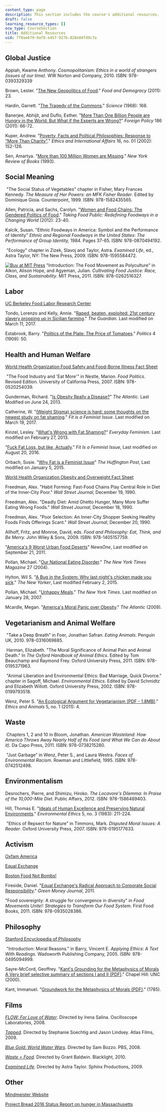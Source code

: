 ```yaml
---
content_type: page
description: This section includes the course's additional resources.
draft: false
learning_resource_types: []
ocw_type: CourseSection
title: Additional Resources
uid: 7f8ae679-9af8-e457-927b-828e84fd9c7a
---
```

## Global Justice

Appiah, Kwame Anthony. *Cosmopolitanism: Ethics in a world of strangers (issues of our time)*. WW Norton and Company, 2010. ISBN: 978-0393329339

Brown, Lester. "[The New Geopolitics of Food](http://foreignpolicy.com/2011/04/25/the-new-geopolitics-of-food/)." *Food and Demogracy* (2011): 23.

Hardin, Garrett. "[The Tragedy of the Commons](https://www.sciencemag.org/site/feature/misc/webfeat/sotp/pdfs/162-3859-1243.pdf)." *Science* (1968): 168.

Banerjee, Abhijit, and Duflo, Esther. "[More Than One Billion People are Hungry in the World: But What if the Experts are Wrong?](http://foreignpolicy.com/2011/04/25/more-than-1-billion-people-are-hungry-in-the-world/)" *Foreign Policy* 186 (2011): 66-72.

Kuper, Andrew. "[Poverty, Facts and Political Philosophies: Response to "More Than Charity"](https://philpapers.org/rec/KUPMTC)." *Ethics and International Affairs* 16, no. 01 (2002): 152-126.

Sen, Amartya. "[More than 100 Million Women are Missing](http://www.nybooks.com/articles/1990/12/20/more-than-100-million-women-are-missing/)." *New York Review of Books* (1993).

## Social Meaning

 "The Social Status of Vegetables" chapter in Fisher, Mary Frances Kennedy. *The Measure of Her Powers: an MFK Fisher Reader*. Edited by Dominique Gioia. Counterpoint, 1999. ISBN: 978-1582435565.

Allen, Patricia, and Sachs, Carolyn. "[Women and Food Chains: The Gendered Politics of Food](https://pdfs.semanticscholar.org/ce5a/5b23e988acdb92655aa0fac0ca358133f9d9.pdf?_ga=2.97473116.2138474745.1564414830-672817412.1563980296)." *Taking Food Public: Redefining Foodways in a Changing World* (2012): 23-40.

Kalcik, Susan. "Ethnic Foodways in America: Symbol and the Performance of Identity" *Ethnic and Regional Foodways in the United States: The Performance of Group Identity,* 1984. Pages 37-65. ISBN: 978-0870494192.

 "Ecology" chapter in Zizek, Slavoj and Taylor, Astra. *Examined Life*, ed., Astra Taylor, NY: The New Press, 2009. ISBN: 978-1595584472. 

[![Buy at MIT Press](/images/mp_logo.gif)](https://mitpress.mit.edu/books/cultivating-food-justice) "Introduction: The Food Movement as Polyculture" in Alkon, Alison Hope, and Agyeman, Julian. *Cultivating Food Justice: Race, Class, and Sustainability*. MIT Press, 2011. ISBN: 978-0262516327.

## Labor

[UC Berkeley Food Labor Research Center](https://gspp.berkeley.edu/centers/food-labor-research-center)

Tondo, Lorenzo and Kelly, Annie. "[Raped, beaten, exploited: 21st century slavery propping up in Sicilian farming](https://www.theguardian.com/global-development/2017/mar/12/slavery-sicily-farming-raped-beaten-exploited-romanian-women)." *The Guardian*. Last modified on March 11, 2017.

Estabrook, Barry. "[Politics of the Plate: The Price of Tomatoes](http://politicsoftheplate.com/wp-content/uploads/2009/11/tomatoes.pdf)." *Politics* 4 (1909): 50.

## Health and Human Welfare

[World Health Organization Food Safety and Food-Borne Illness Fact Sheet](http://www.who.int/mediacentre/factsheets/fs399/en/)

 "The Food Industry and 'Eat More'" in Nestle, Marion. *Food Politics*. Revised Edition. University of California Press, 2007. ISBN: 978-0520254039.

Gunderman, Richard. "[Is Obesity Really a Disease?](https://www.theatlantic.com/health/archive/2013/06/is-obesity-really-a-disease/277148/)" *The Atlantic*. Last Modified on June 24, 2013.

Catherine, W. "[(Weight Stigma) science is hard: some thoughts on the newest study on fat shaming](https://fitisafeministissue.com/2017/03/19/weight-stigma-science-is-hard-some-thoughts-on-the-newest-study-on-fat-shaming/)." *Fit is a Feminist Issue*. Last modified on March 19, 2017.

Kinzel, Lesley. "[What's Wrong with Fat Shaming?](http://everydayfeminism.com/2013/02/whats-wrong-with-fat-shaming/)" *Everyday Feminism.* Last modified on February 27, 2013.

"[Fuck Fat Loss, but like, Actually](https://fitisafeministissue.com/2016/08/20/fuck-fat-loss-but-like-actually/)." *Fit Is a Feminist Issue*, Last modified on August 20, 2016.

Orbach, Susie. "[Why Fat is a Feminist Issue](http://www.huffingtonpost.com/2015/01/05/fat-feminist-issue_n_6414192.html)" *The Huffington Post*, Last modified on January 5, 2015.

[World Health Organization Obesity and Overweight Fact Sheet](http://www.who.int/mediacentre/factsheets/fs311/en/)

Freedman, Alex. "Habit Forming: Fast-Food Chains Play Central Role in Diet of the Inner-City Poor." *Wall Street Journal*, December 19, 1990. 

Freedman, Alex. "Deadly Diet: Amid Ghetto Hunger, Many More Suffer Eating Wrong Foods." *Wall Street Journal*, December 18, 1990.

Freedman, Alex. "Poor Selection: An Inner-City Shopper Seeking Healthy Foods Finds Offerings Scant." *Wall Street Journal*, December 20, 1990.

Allhoff, Fritz, and Monroe, David, eds. *Food and Philosophy: Eat, Think, and Be Merry.* John Wiley & Sons, 2009. ISBN: 978-1405157759.

"[America's 9 Worst Urban Food Deserts](https://newsone.com/1540235/americas-worst-9-urban-food-deserts/)" *NewsOne*, Last modified on September 21, 2011.

Pollan, Michael. "[Our National Eating Disorder](http://michaelpollan.com/articles-archive/our-national-eating-disorder/)." *The New York Times Magazine* 27 (2004).

Hylton, Wil S. "[A Bug in the System: Why last night's chicken made you sick](http://www.newyorker.com/magazine/2015/02/02/bug-system)." *The New Yorker*, Last modified February 2, 2015.

Pollan, Michael. "[Unhappy Meals](http://www.nytimes.com/2007/01/28/magazine/28nutritionism.t.html)." *The New York Times*. Last modified on January 28, 2007.

Mcardle, Megan. "[America's Moral Panic over Obesity](https://www.theatlantic.com/business/archive/2009/07/americas-moral-panic-over-obesity/22397/)." *The Atlantic* (2009).

## Vegetarianism and Animal Welfare

 "Take a Deep Breath" in Foer, Jonathan Safran. *Eating Animals*. Penguin UK, 2010. 978-0316069885.

 Harman, Elizabeth. "The Moral Significance of Animal Pain and Animal Death." In *The Oxford Handbook of Animal Ethics*. Edited by Tom Beauchamp and Raymond Frey. Oxford University Press, 2011. ISBN: 978-0195371963.

 "Animal Liberation and Environmental Ethics: Bad Marriage, Quick Divorce." chapter in Sagoff, Michael. *Environmental Ethics*. Edited by David Schmidtz and Elizabeth Willott. Oxford University Press, 2002. ISBN: 978-0199793518.

Wenz, Peter S. "[An Ecological Argument for Vegetarianism (PDF - 1.8MB)](http://digitalcommons.calpoly.edu/cgi/viewcontent.cgi?article=1207&context=ethicsandanimals)." *Ethics and Animals* 5, no. 1 (2011): 4.

## Waste

 Chapters 1, 2 and 10 in Bloom, Jonathan. *American Wasteland: How America Throws Away Nearly Half of Its Food (and What We Can do About it)*. Da Capo Press, 2011. ISBN: 978-0738215280.

 "Just Garbage" in Wenz, Peter S., and Laura Westra. *Faces of Environmental Racism.* Rowman and Littlefield, 1995. ISBN: 978-0742512498.  

## Environmentalism

Desrochers, Pierre, and Shimizu, Hiroko. *The Locavore's Dilemma: In Praise of the 10,000-Mile Diet*. Public Affairs, 2012. ISBN: 978-1586489403.

Hill, Thomas E. "[Ideals of Human Excellence and Preserving Natural Environments](https://www.pdcnet.org//pdc/bvdb.nsf/purchase?openform&fp=enviroethics&id=enviroethics_1983_0005_0003_0211_0224&onlyautologin=true)." *Environmental Ethics* 5, no. 3 (1983): 211-224.

 "Ethics of Repsect for Nature" in Timmons, Mark. *Disputed Moral Issues: A Reader*. Oxford University Press, 2007. ISBN: 978-0195177633.

## Activism

[Oxfam America](https://www.oxfamamerica.org/)

[Equal Exchange](https://equalexchange.coop/)

[Boston Food Not Bombs!](https://foodnotbombs.net/new_site/index.php)

Fireside, Daniel. "[Equal Exchange's Radical Approach to Corporate Social Responsibility](https://greenmoney.com/equal-exchanges-radical-approach-to-corporate-social-responsibility/)." *Green Money Journal*, 2011.

"Food sovereignty: A struggle for convergence in diversity" in *Food Movements Unite!: Strategies to Transform Our Food System*. First Food Books, 2011. ISBN: 978-0935028386.

## Philosophy

[Stanford Encyclopedia of Philosophy](https://plato.stanford.edu/)

 "Introduction: Moral Reasons." in Barry, Vincent E. *Applying Ethics: A Text With Readings.* Wadsworth Publishing Company, 2005. ISBN: 978-0495094999.

Sayre-McCord, Geoffrey. "[Kant's Grounding for the Metaphysics of Morals A Very brief selective summary of sections I and II (PDF)](http://www.unc.edu/~gsmunc/phil22/Kantsum.pdf)." Chapel Hill: UNC (2000).

Kant, Immanuel. "[Groundwork for the Metaphysics of Morals (PDF)](http://www.earlymoderntexts.com/assets/pdfs/kant1785.pdf)." (1785).

## Films

[*FLOW: For Love of Water*](http://www.imdb.com/title/tt1149583/). Directed by Irena Salina. Oscilloscope Laboratories, 2008.

[*Tapped*](http://www.tappedmovie.com/). Directed by Stephanie Soechtig and Jason Lindsey. Atlas Films, 2009.

[*Blue Gold: World Water Wars*](http://www.bluegold-worldwaterwars.com/). Directed by Sam Bozzo. PBS, 2008.

[*Waste = Food*](http://topdocumentaryfilms.com/waste-food/). Directed by Grant Baldwin. Blacklight, 2010.

[*Examined Life*](http://zeitgeistfilms.com/sitelets/examinedlife/). Directed by Astra Taylor. Sphinx Productions, 2009.

## Other

[Mindmeister Website](https://www.mindmeister.com/)

[Project Bread 2016 Status Report on hunger in Massachusetts](http://www.projectbread.org/get-the-facts/reports-and-studies/)